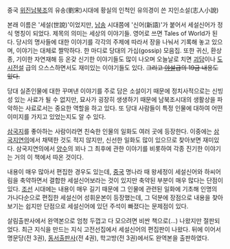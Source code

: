 중국 [위진남북조](%EC%9C%84%EC%A7%84%EB%82%A8%EB%B6%81%EC%A1%B0%EC%8B%9C%EB%8C%80.md)의 유송(劉宋)시대에 황실의 인척인 유의경이 쓴 지인소설(志人小說)

본래 이름은 '세설(世說)'이었지만, [남송](%EC%86%A1.md) 시대쯤에 '신어(新語)'가 붙어서 세설신어가 정식 명칭이
되었다. 제목의 의미는 세상의 이야기들. 영어로 쓰면 Tales of World가 된다. 당시의 명사들에 대한 이야기를 각각의 주제에 따라서
장을 나눠서 기록해 놓고 있으며, 이야기는 대체로 짤막하다. 한 마디로 당대의 가십(gossip) 모음집. 또한 귀신, 환상종, 기이한
자연재해 등 온갖 신기한 이야기들도 많이 나오며 오늘날로 치면 [괴담](%EA%B4%B4%EB%8B%B4.md)이나
[도시전설](%EB%8F%84%EC%8B%9C%EC%A0%84%EC%84%A4.md) 급의 으스스하면서도 재미있는 이야기들도 있다.
<del>그리고 [야설](%EC%95%BC%EC%84%A4.md)급의 19금 내용도 있다.</del>

당대 실존인물에 대한 꾸며낸 이야기를 주로 담은 소설이기 때문에 정치사적으로는 신빙성 있는 사료가 될 수 없지만, 묘사가 굉장히 생생하기
때문에 남북조시대의 생활상을 파악하는 사료로서는 중요한 역할을 하고 있다. 또 당대 사람들이 특정 인물에 대하여 어떤 이미지를 가지고
있었는지도 알 수 있다.

[삼국지](%EC%82%BC%EA%B5%AD%EC%A7%80.md)를 좋아하는 사람이라면 친숙한 인물의 일화도 여러 곳에 등장한다.
이중에는 [삼국지연의](%EC%82%BC%EA%B5%AD%EC%A7%80%EC%97%B0%EC%9D%98.md)에서 채택한 것도 적지
않지만, 신선한 일화도 많이 있으므로 찾아보면 재미있다. 삼국지연의에서 [양수](%EC%96%91%EC%88%98.md)의 꾀나 그
최후에 관한 이야기를 비롯하여 각종 진기한 이야기는 거의 이 책에서 따온 것이다.

내용이 매우 많아서 편집한 경우도 있는데, [중국](%EC%A4%91%EA%B5%AD.md) 명나라 때 왕세정이 세설신어와 하씨어림을
축약하면서 결합한 세설신어보라는 것이 있지만 축약된 부분이 매우 많다는 단점이 있다. [조선](%EC%A1%B0%EC%84%A0.md)
시대에는 내용이 매우 길기 때문에 그 인물에 관련된 일화에 기초해 인명의 가나다순으로 편집한 세설신어 성휘운본이 등장했는데, 그 덕분에
장점으로 내용을 찾아보기는 쉽지만 단점으로 세설신어에 있던 주석이 빠졌다는 문제점이 있다.

살림출판사에서 완역본으로 엄청 두껍고 다 모으려면 비싼 책으로(…) 나왔지만 절판되었다. 최근 지식을 만드는 지식 고전선집에서 세설신어의
편집판이 나왔다. 뒤에 이어서 명문당(전 3권),
[동서출판사](%EB%8F%99%EC%84%9C%EC%B6%9C%ED%8C%90%EC%82%AC.md)(전 4권), 학고방(전
3권)에서도 완역본을 출판하였다.

